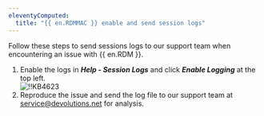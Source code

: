 ```yaml
---
eleventyComputed:
  title: "{{ en.RDMMAC }} enable and send session logs"
---
```

Follow these steps to send sessions logs to our support team when encountering an issue with {{ en.RDM }}.  

1. Enable the logs in ***Help - Session Logs*** and click ***Enable Logging*** at the top left.  
![!!KB4623](https://webdevolutions.azureedge.net/docs/en/kb/KB4623.png)
1. Reproduce the issue and send the log file to our support team at [service@devolutions.net](mailto:service@devolutions.net) for analysis.
